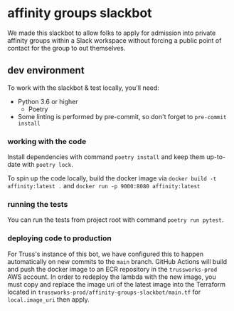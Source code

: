 # affinity groups slackbot

We made this slackbot to allow folks to apply for admission into private affinity groups within a Slack workspace without forcing a public point of contact for the group to out themselves.


## dev environment

To work with the slackbot & test locally, you'll need:

- Python 3.6 or higher
  - Poetry
- Some linting is performed by pre-commit, so don't forget to `pre-commit install`


### working with the code

Install dependencies with command `poetry install` and keep them up-to-date with `poetry lock`.

To spin up the code locally, build the docker image via `docker build -t affinity:latest .` and `docker run -p 9000:8080 affinity:latest`


### running the tests

You can run the tests from project root with command `poetry run pytest`.


### deploying code to production

For Truss's instance of this bot, we have configured this to happen automatically on new commits to the `main` branch.
GitHub Actions will build and push the docker image to an ECR repository in the `trussworks-prod` AWS account.
In order to redeploy the lambda with the new image, you must copy and replace the image uri of the latest image into the Terraform located in `trussworks-prod/affinity-groups-slackbot/main.tf` for `local.image_uri` then apply.